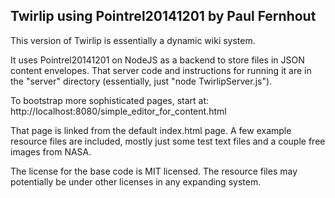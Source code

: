 ## Twirlip using Pointrel20141201 by Paul Fernhout

This version of Twirlip is essentially a dynamic wiki system.

It uses Pointrel20141201 on NodeJS as a backend to store files in JSON content envelopes.
That server code and instructions for running it are in the "server" directory (essentially, just "node TwirlipServer.js").

To bootstrap more sophisticated pages, start at:
http://localhost:8080/simple_editor_for_content.html

That page is linked from the default index.html page.
A few example resource files are included, mostly just some test text files and a couple free images from NASA.

The license for the base code is MIT licensed.
The resource files may potentially be under other licenses in any expanding system.
